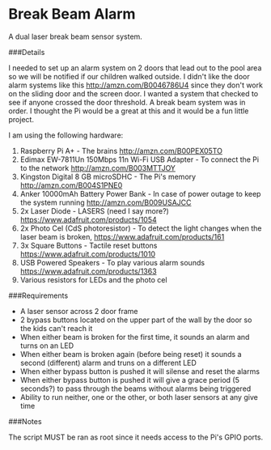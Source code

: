 # Break Beam Alarm

A dual laser break beam sensor system. 

###Details

I needed to set up an alarm system on 2 doors that lead out to the pool area so we will be notified if our children walked outside.  I didn't like the door alarm systems like this http://amzn.com/B0046786U4 since they don't work on the sliding door and the screen door. I wanted a system that checked to see if anyone crossed the door threshold.  A break beam system was in order. I thought the Pi would be a great at this and it would be a fun little project.

I am using the following hardware:
 1. Raspberry Pi A+ - The brains http://amzn.com/B00PEX05TO
 2. Edimax EW-7811Un 150Mbps 11n Wi-Fi USB Adapter - To connect the Pi to the network http://amzn.com/B003MTTJOY
 3. Kingston Digital 8 GB microSDHC - The Pi's memory http://amzn.com/B004S1PNE0
 4. Anker 10000mAh Battery Power Bank - In case of power outage to keep the system running http://amzn.com/B009USAJCC
 5. 2x Laser Diode - LASERS (need I say more?) https://www.adafruit.com/products/1054
 6. 2x Photo Cel (CdS photoresistor) - To detect the light changes when the laser beam is broken, https://www.adafruit.com/products/161
 7. 3x Square Buttons - Tactile reset buttons https://www.adafruit.com/products/1010
 8. USB Powered Speakers - To play various alarm sounds https://www.adafruit.com/products/1363
 9. Various resistors for LEDs and the photo cel

###Requirements

 - A laser sensor across 2 door frame
 - 2 bypass buttons located on the upper part of the wall by the door so the kids can't reach it
 - When either beam is broken for the first time, it sounds an alarm and turns on an LED
 - When either beam is broken again (before being reset) it sounds a second (different) alarm and truns on a different LED
 - When either bypass button is pushed it will silense and reset the alarms
 - When either bypass button is pushed it will give a grace period (5 seconds?) to pass through the beams without alarms being triggered
 - Ability to run neither, one or the other, or both laser sensors at any give time

###Notes

The script MUST be ran as root since it needs access to the Pi's GPIO ports.
